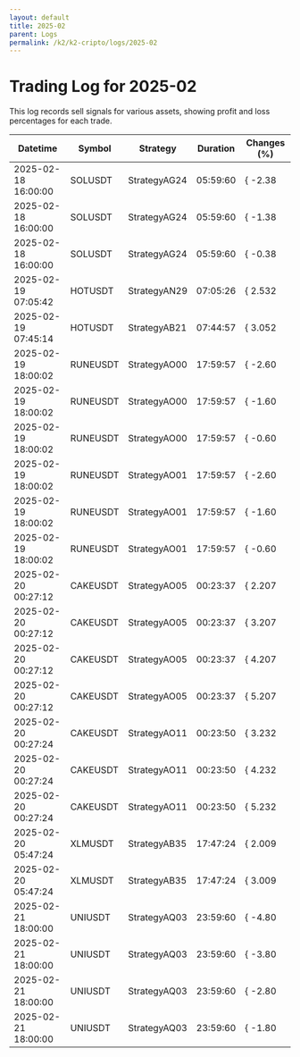 ```yaml
---
layout: default
title: 2025-02
parent: Logs
permalink: /k2/k2-cripto/logs/2025-02
---
```


# Trading Log for 2025-02
This log records sell signals for various assets, showing profit and loss percentages for each trade.


| Datetime            | Symbol    | Strategy     | Duration | Changes (%)               |
| ------------------- | --------- | ------------ | -------- | ------------------------- |
| 2025-02-18 16:00:00 | SOLUSDT   | StrategyAG24 | 05:59:60 | { -2.38 | text-red-300 }  |
| 2025-02-18 16:00:00 | SOLUSDT   | StrategyAG24 | 05:59:60 | { -1.38 | text-red-300 }  |
| 2025-02-18 16:00:00 | SOLUSDT   | StrategyAG24 | 05:59:60 | { -0.38 | text-red-300 }  |
| 2025-02-19 07:05:42 | HOTUSDT   | StrategyAN29 | 07:05:26 | { 2.532 | text-green-300 }|
| 2025-02-19 07:45:14 | HOTUSDT   | StrategyAB21 | 07:44:57 | { 3.052 | text-green-300 }|
| 2025-02-19 18:00:02 | RUNEUSDT  | StrategyAO00 | 17:59:57 | { -2.60 | text-red-300 }  |
| 2025-02-19 18:00:02 | RUNEUSDT  | StrategyAO00 | 17:59:57 | { -1.60 | text-red-300 }  |
| 2025-02-19 18:00:02 | RUNEUSDT  | StrategyAO00 | 17:59:57 | { -0.60 | text-red-300 }  |
| 2025-02-19 18:00:02 | RUNEUSDT  | StrategyAO01 | 17:59:57 | { -2.60 | text-red-300 }  |
| 2025-02-19 18:00:02 | RUNEUSDT  | StrategyAO01 | 17:59:57 | { -1.60 | text-red-300 }  |
| 2025-02-19 18:00:02 | RUNEUSDT  | StrategyAO01 | 17:59:57 | { -0.60 | text-red-300 }  |
| 2025-02-20 00:27:12 | CAKEUSDT  | StrategyAO05 | 00:23:37 | { 2.207 | text-green-300 }|
| 2025-02-20 00:27:12 | CAKEUSDT  | StrategyAO05 | 00:23:37 | { 3.207 | text-green-300 }|
| 2025-02-20 00:27:12 | CAKEUSDT  | StrategyAO05 | 00:23:37 | { 4.207 | text-green-300 }|
| 2025-02-20 00:27:12 | CAKEUSDT  | StrategyAO05 | 00:23:37 | { 5.207 | text-green-300 }|
| 2025-02-20 00:27:24 | CAKEUSDT  | StrategyAO11 | 00:23:50 | { 3.232 | text-green-300 }|
| 2025-02-20 00:27:24 | CAKEUSDT  | StrategyAO11 | 00:23:50 | { 4.232 | text-green-300 }|
| 2025-02-20 00:27:24 | CAKEUSDT  | StrategyAO11 | 00:23:50 | { 5.232 | text-green-300 }|
| 2025-02-20 05:47:24 | XLMUSDT   | StrategyAB35 | 17:47:24 | { 2.009 | text-green-300 }|
| 2025-02-20 05:47:24 | XLMUSDT   | StrategyAB35 | 17:47:24 | { 3.009 | text-green-300 }|
| 2025-02-21 18:00:00 | UNIUSDT   | StrategyAQ03 | 23:59:60 | { -4.80 | text-red-300 }  |
| 2025-02-21 18:00:00 | UNIUSDT   | StrategyAQ03 | 23:59:60 | { -3.80 | text-red-300 }  |
| 2025-02-21 18:00:00 | UNIUSDT   | StrategyAQ03 | 23:59:60 | { -2.80 | text-red-300 }  |
| 2025-02-21 18:00:00 | UNIUSDT   | StrategyAQ03 | 23:59:60 | { -1.80 | text-red-300 }  |

